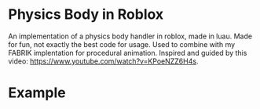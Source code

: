 # Physics Body in Roblox
An implementation of a physics body handler in roblox, made in luau. Made for fun, not exactly the best code for usage. Used to combine with my FABRIK implentation for procedural animation. Inspired and guided by this video: https://www.youtube.com/watch?v=KPoeNZZ6H4s.

# Example
